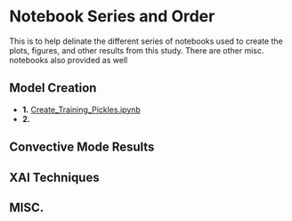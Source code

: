# Notebook Series and Order
This is to help delinate the different series of notebooks used to create the plots, figures, and other results from this study. There are other misc. notebooks also provided as well

## Model Creation
- **1.** <a href="https://github.com/jcorner1/Future_Modes/blob/main/Code/Create_Training_Pickles.ipynb">Create_Training_Pickles.ipynb</a>
- **2.** 

## Convective Mode Results

## XAI Techniques

## MISC.


